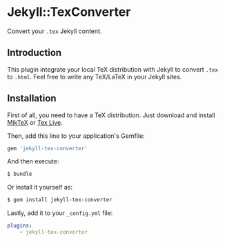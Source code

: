 # Jekyll::TexConverter

Convert your `.tex` Jekyll content.

## Introduction

This plugin integrate your local TeX distribution with Jekyll to convert `.tex` to `.html`. Feel free to write any TeX/LaTeX in your Jekyll sites.

## Installation

First of all, you need to have a TeX distribution. Just download and install [MikTeX](https://miktex.org/) or [Tex Live](https://tug.org/texlive/).

Then, add this line to your application's Gemfile:

```ruby
gem 'jekyll-tex-converter'
```

And then execute:

```sh
$ bundle
```

Or install it yourself as:

```sh
$ gem install jekyll-tex-converter
```

Lastly, add it to your `_config.yml` file:

```yaml
plugins:
    - jekyll-tex-converter
```